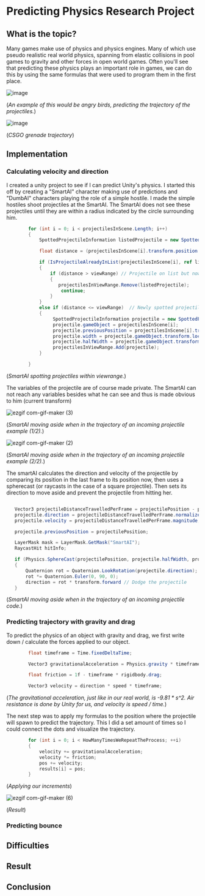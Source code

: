 # Predicting Physics Research Project #



## What is the topic? ## 
Many games make use of physics and physics engines. Many of which use pseudo realistic real world physics, spanning from elastic collisions in pool games to gravity and other forces in open world games. Often you'll see that predicting these physics plays an important role in games, we can do this by using the same formulas that were used to program them in the first place.

![image](https://spaceapetech.files.wordpress.com/2016/05/angrybirdstrajectory.png?w=676)

(*An example of this would be angry birds, predicting the trajectory of the projectiles.*)

![image](https://api.luckbox.com/v1/optimize-image/2019-09-cs-go-grenade-trajectory-guide.jpg)

(*CSGO grenade trajectory*)

## Implementation  ##

### Calculating velocity and direction  ###
I created a unity project to see if I can predict Unity's physics. I started this off by creating a "SmartAI" character making use of predictions and "DumbAI" characters playing the role of a simple hostile. I made the simple hostiles shoot projectiles at the SmartAI. The SmartAI does not see these projectiles until they are within a radius indicated by the circle surrounding him.

```C#
        for (int i = 0; i < projectilesInScene.Length; i++)
        {
            SpottedProjectileInformation listedProjectile = new SpottedProjectileInformation();

            float distance = (projectilesInScene[i].transform.position - transform.position).magnitude;

            if (IsProjectileAlreadyInList(projectilesInScene[i], ref listedProjectile))
            {
                if (distance > viewRange) // Projectile on list but now out of sight.
                {
                   projectilesInViewRange.Remove(listedProjectile);
                    continue;
                }
            }
            else if (distance <= viewRange)  // Newly spotted projectile
            {
                 SpottedProjectileInformation projectile = new SpottedProjectileInformation();
                 projectile.gameObject = projectilesInScene[i];
                 projectile.previousPosition = projectilesInScene[i].transform.position;
                 projectile.width = projectile.gameObject.transform.localScale.x;
                 projectile.halfWidth = projectile.gameObject.transform.localScale.x / 2;
                 projectilesInViewRange.Add(projectile); 
            }

        }
```

(*SmartAI spotting projectiles within viewrange.*)

The variables of the projectile are of course made private. The SmartAI can not reach any variables besides what he can see and thus is made obvious to him (current transform)

![ezgif com-gif-maker (3)](https://user-images.githubusercontent.com/35961897/103555921-4d6b7d00-4eb1-11eb-9afb-aa3a9991f6b5.gif)

(*SmartAI moving aside when in the trajectory of an incoming projectile example (1/2).*)

![ezgif com-gif-maker (2)](https://user-images.githubusercontent.com/35961897/103561279-80197380-4eb9-11eb-80ea-e45c63244f36.gif)

(*SmartAI moving aside when in the trajectory of an incoming projectile example (2/2).*)

The smartAI calculates the direction and velocity of the projectile by comparing its position in the last frame to its position now, then uses a spherecast (or raycasts in the case of a square projectile). Then sets its direction to move aside and prevent the projectile from hitting her.

```C#

   Vector3 projectileDistanceTravelledPerFrame = projectilePosition - projectile.previousPosition;
   projectile.direction = projectileDistanceTravelledPerFrame.normalized;
   projectile.velocity = projectileDistanceTravelledPerFrame.magnitude;

   projectile.previousPosition = projectilePosition;

   LayerMask mask = LayerMask.GetMask("SmartAI");
   RaycastHit hitInfo;

   if (Physics.SphereCast(projectilePosition, projectile.halfWidth, projectile.direction, out hitInfo, 50, mask))
   {
       Quaternion rot = Quaternion.LookRotation(projectile.direction);
       rot *= Quaternion.Euler(0, 90, 0);
       direction = rot * transform.forward // Dodge the projectile
   }
```

(*SmartAI moving aside when in the trajectory of an incoming projectile code.*)


### Predicting trajectory with gravity and drag  ###
To predict the physics of an object with gravity and drag, we first write down / calculate the forces applied to our object.

```C#
        float timeframe = Time.fixedDeltaTime;

        Vector3 gravitationalAcceleration = Physics.gravity * timeframe * timeframe;

        float friction = 1f - timeframe * rigidbody.drag;

        Vector3 velocity = direction * speed * timeframe;
```

(*The gravitational acceleration, just like in our real world, is -9.81 * s^2. Air resistance is done by Unity for us, and velocity is speed / time.*)

The next step was to apply my formulas to the position where the projectile will spawn to predict the trajectory.
This I did a set amount of times so I could connect the dots and visualize the trajectory.

```C#
        for (int i = 0; i < HowManyTimesWeRepeatTheProcess; ++i)
        {
            velocity += gravitationalAcceleration;
            velocity *= friction;
            pos += velocity;
            results[i] = pos;
        }
```

(*Applying our increments*)

![ezgif com-gif-maker (6)](https://user-images.githubusercontent.com/35961897/103575211-a8ad6780-4ed1-11eb-84db-7545e71a03e1.gif)

(*Result*)


### Predicting bounce ###

## Difficulties ##
##  Result ##
## Conclusion ##
